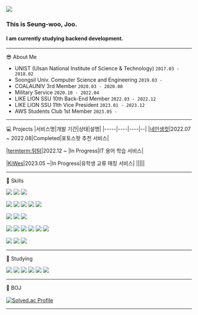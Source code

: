 
<div>
  <img src="https://capsule-render.vercel.app/api?type=waving&color=auto&height=300&section=header&text=Seung%2Dwoo%20Joo%27%s%20Github&fontSize=60&animation=fadeIn&fontAlignY=38&desc=Thank%20you%20for%20visiting!&descAlignY=54&descAlign=70">    
  
  ### This is Seung-woo, Joo.     
  #### I am currently studying backend development.
  <hr>

  😎 About Me
  - UNIST (Ulsan National Institute of Science & Technology) `2017.03 - 2018.02`
  - Soongsil Univ. Computer Science and Engineering `2019.03 - `
  - COALAUNIV 3rd Member `2020.03 - 2020.08`
  - Military Service `2020.10 - 2022.04`
  - LIKE LION SSU 10th Back-End Member `2022.03 - 2022.12`
  - LIKE LION SSU 11th Vice President `2023.01 - 2023.12`
  - AWS Students Club 1st Member `2023.05 - `

  <hr>

  💻 Projects
  |서비스명|개발 기간|상태|설명|
  |-----|----|----|--|
  |<a href="https://github.com/Gabozago-SSU">네인생컷</a>|2022.07 ~ 2022.08|Completed|포토스팟 추천 서비스|
  <!--|<a href="https://github.com/ITerview-SSU">ITerview</a>|2022.09 ~ 2022.12|Completed|개발자를 위한 모의 면접 서비스|-->
  |<a href="https://github.com/MZ-OFFISSU">termterm:텀텀</a>|2022.12 ~ |In Progress|IT 용어 학습 서비스|
  <!--|<a href="https://github.com/BLACKPINK-SLJY">ITerview ver2</a>|2023.04 ~ |In Progress|**Remaking**(version 2)|-->
  |<a href="https://github.com/Ki-We">KiWes</a>|2023.05 ~|In Progress|유학생 교류 매칭 서비스|
  |||||

  <hr>

  :muscle: Skills
  <br>
  
  <p></p>
  <img src="https://img.shields.io/badge/Java-007396?style=flat-square&logo=java&logoColor=white" />
  <img src="https://img.shields.io/badge/SpringBoot-6DB33F?style=flat-square&logo=SpringBoot&logoColor=white" />
  <img src="https://img.shields.io/badge/Thymeleaf-005F0F?style=flat-square&logo=thymeleaf&logoColor=white" />
  
  <p></p>
  <img src="https://img.shields.io/badge/JavaScript-F7DF1E?style=flat-square&logo=JavaScript&logoColor=white" />
  <img src="https://img.shields.io/badge/Node.js-339933?style=flat-square&logo=Node.js&logoColor=white" />
  <img src="https://img.shields.io/badge/express-000000?style=flat-square&logo=express&logoColor=white"/>
  <img src="https://img.shields.io/badge/sequelize-52B0E7?style=flat-square&logo=sequelize&logoColor=white"/>
  <img src="https://img.shields.io/badge/nunjucks-1C4913?style=flat-square&logo=nunjucks&logoColor=white"/>
  
  <p></p>
  <img src="https://img.shields.io/badge/python-3776AB?style=flat-square&logo=python&logoColor=white" />
  <img src="https://img.shields.io/badge/Django-092E20?style=flat-square&logo=Django&logoColor=white" />
  <img src="https://img.shields.io/badge/PyQt6-41CD52?style=flat-square&logo=Qt&logoColor=white" />
  
  <p></p>
  <img src="https://img.shields.io/badge/Swagger-85EA2D?style=flat-square&logo=Swagger&logoColor=white" /> 
  <img src="https://img.shields.io/badge/GithubActions-2088FF?style=flat-square&logo=GithubActions&logoColor=white" />
  <img src="https://img.shields.io/badge/Docker-2496ED?style=flat-square&logo=Docker&logoColor=white" />
  <img src="https://img.shields.io/badge/AmazonEC2-FF9900?style=flat-square&logo=AmazonEC2&logoColor=white" /> 
  <img src="https://img.shields.io/badge/AmazonS3-569A31?style=flat-square&logo=AmazonS3&logoColor=white" /> 
  <img src="https://img.shields.io/badge/AmazonRDS-527FFF?style=flat-square&logo=AmazonRDS&logoColor=white" />

  
  <p></p>
  <img src="https://img.shields.io/badge/Slack-4A154B?style=flat-square&logo=Slack&logoColor=white" /> 
  <img src="https://img.shields.io/badge/Notion-000000?style=flat-square&logo=Notion&logoColor=white" /> 
  <img src="https://img.shields.io/badge/Github-181717?style=flat-square&logo=Github&logoColor=white" /> 
  
  <p></p>
  
  <hr>
  
  📖 Studying
  <br>
  <p></p>
  <img src="https://img.shields.io/badge/AmazonECS-FF9900?style=flat-square&logo=AmazonECS&logoColor=white" />
  <img src="https://img.shields.io/badge/AmazonDynamoDB-4053D6?style=flat-square&logo=AmazonDynamoDB&logoColor=white" />
  <img src="https://img.shields.io/badge/kubernetes-326CE5?style=flat-square&logo=kubernetes&logoColor=white" />
  <img src="https://img.shields.io/badge/elasticsearch-005571?style=flat-square&logo=elasticsearch&logoColor=white" />
  <img src="https://img.shields.io/badge/prometheus-E6522C?style=flat-square&logo=prometheus&logoColor=white" />
  <img src="https://img.shields.io/badge/grafana-F46800?style=flat-square&logo=grafana&logoColor=white" />
  
  <hr>

  :seedling: BOJ
  <br><br>
  [![Solved.ac Profile](http://mazassumnida.wtf/api/v2/generate_badge?boj=1avn)](https://solved.ac/1avn/)

  <hr>
  <!--
  💻 Stats
  <br><br>
  ![Anurag's GitHub stats](https://github-readme-stats.vercel.app/api?username=thisisjoos&show_icons=true&theme=dark)

  <hr>
  -->
  
</div>

